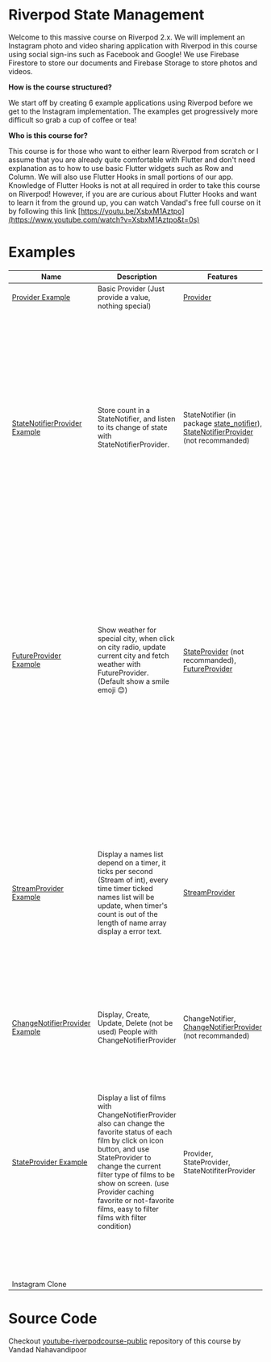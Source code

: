# Riverpod State Management

Welcome to this massive course on Riverpod 2.x. We will implement an Instagram photo and video sharing application with Riverpod in this course using social sign-ins such as Facebook and Google! We use Firebase Firestore to store our documents and Firebase Storage to store photos and videos.

**How is the course structured?** 

We start off by creating 6 example applications using Riverpod before we get to the Instagram implementation. The examples get progressively more difficult so grab a cup of coffee or tea!

**Who is this course for?** 

This course is for those who want to either learn Riverpod from scratch or  I assume that you are already quite comfortable with Flutter and don't need explanation as to how to use basic Flutter widgets such as Row and Column. We will also use Flutter Hooks in small portions of our app. Knowledge of Flutter Hooks is not at all required in order to take this course on Riverpod! However, if you are are curious about Flutter Hooks and want to learn it from the ground up, you can watch Vandad's free full course on it by following this link [https://youtu.be/XsbxM1Aztpo](https://www.youtube.com/watch?v=XsbxM1Aztpo&t=0s)

# Examples

| Name                                                         | Description                                                  | Features                                                     | Preview                                                      |
| ------------------------------------------------------------ | ------------------------------------------------------------ | ------------------------------------------------------------ | ------------------------------------------------------------ |
| [Provider Example](./example1_provider)                      | Basic Provider (Just provide a value, nothing special)       | [Provider](https://docs-v2.riverpod.dev/zh-Hans/docs/providers/provider) |                                                              |
| [StateNotifierProvider Example](./example2_statenotifierprovider) | Store count in a StateNotifier, and listen to its change of state with StateNotifierProvider. | StateNotifier (in package [state_notifier](https://pub.dev/packages/state_notifier)), [StateNotifierProvider](https://docs-v2.riverpod.dev/zh-Hans/docs/providers/state_notifier_provider) (not recommanded) | ![example2_StateNotifierProvider](.README.assets/example2_StateNotifierProvider.gif) |
| [FutureProvider Example](./example3_futureprovider)          | Show weather for special city, when click on city radio, update current city and fetch weather with FutureProvider. (Default show a smile emoji 😊) | [StateProvider](https://docs-v2.riverpod.dev/zh-Hans/docs/providers/state_provider)  (not recommanded), [FutureProvider](https://docs-v2.riverpod.dev/zh-Hans/docs/providers/future_provider) | ![example3_FutureProvider](.README.assets/example3_FutureProvider.gif) |
| [StreamProvider Example](./example4_streamprovider)          | Display a names list depend on a timer, it ticks per second (Stream of int), every time timer ticked names list will be update, when timer's count is out of the length of name array display a error text. | [StreamProvider](https://docs-v2.riverpod.dev/zh-Hans/docs/providers/stream_provider) | ![example4_StreamProvider](.README.assets/example4_StreamProvider.gif) |
| [ChangeNotifierProvider Example](./example5_changenotifierprovider) | Display, Create, Update, Delete (not be used) People with ChangeNotifierProvider | ChangeNotifier, [ChangeNotifierProvider](https://docs-v2.riverpod.dev/zh-hans/docs/providers/change_notifier_provider) (not recommanded) | ![example5_ChangeNotifierProvider](.README.assets/example5_ChangeNotifierProvider.gif) |
| [StateProvider Example](./example6_stateprovider)            | Display a list of films with ChangeNotifierProvider also can change the favorite status of each film by click on icon button, and use StateProvider to change the current filter type of films to be show on screen. (use Provider caching favorite or not-favorite films, easy to filter films with filter condition) | Provider, StateProvider, StateNotifiterProvider              | ![example6_StateProvider](.README.assets/example6_StateProvider.gif) |
| Instagram Clone                                              |                                                              |                                                              |                                                              |



# Source Code

Checkout [youtube-riverpodcourse-public](https://github.com/vandadnp/youtube-riverpodcourse-public) repository of this course by Vandad Nahavandipoor
